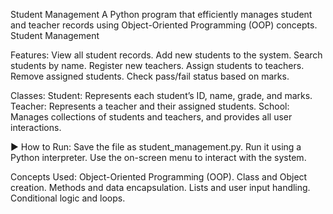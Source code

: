 Student Management
A Python program that efficiently manages student and teacher records using Object-Oriented Programming (OOP) concepts.
Student Management

Features:
View all student records.
Add new students to the system.
Search students by name.
Register new teachers.
Assign students to teachers.
Remove assigned students.
Check pass/fail status based on marks.


Classes:
Student: Represents each student’s ID, name, grade, and marks.
Teacher: Represents a teacher and their assigned students.
School: Manages collections of students and teachers, and provides all user interactions.


▶️ How to Run:
Save the file as student_management.py.
Run it using a Python interpreter.
Use the on-screen menu to interact with the system.


Concepts Used:
Object-Oriented Programming (OOP).
Class and Object creation.
Methods and data encapsulation.
Lists and user input handling.
Conditional logic and loops.
